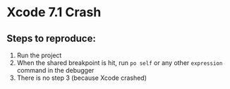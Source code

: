 # Xcode 7.1 Crash

## Steps to reproduce:

1. Run the project
2. When the shared breakpoint is hit, run `po self` or any other `expression` command in the debugger
3. There is no step 3 (because Xcode crashed)


